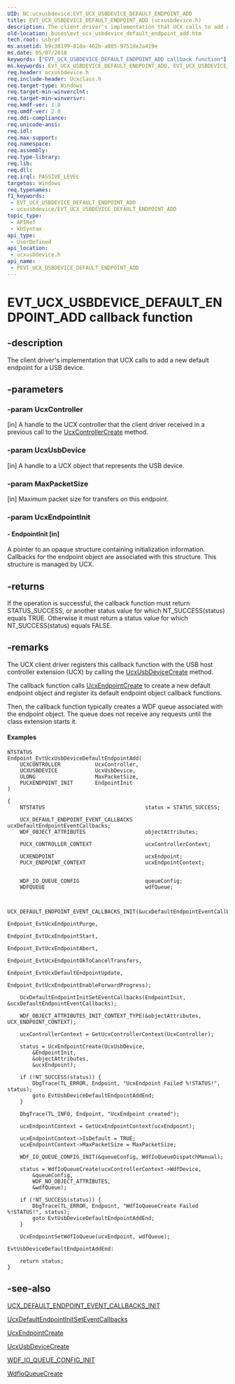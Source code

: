 ```yaml
---
UID: NC:ucxusbdevice.EVT_UCX_USBDEVICE_DEFAULT_ENDPOINT_ADD
title: EVT_UCX_USBDEVICE_DEFAULT_ENDPOINT_ADD (ucxusbdevice.h)
description: The client driver's implementation that UCX calls to add a new default endpoint for a USB device.
old-location: buses\evt_ucx_usbdevice_default_endpoint_add.htm
tech.root: usbref
ms.assetid: b9c38199-810a-462b-a805-9751de2a419e
ms.date: 05/07/2018
keywords: ["EVT_UCX_USBDEVICE_DEFAULT_ENDPOINT_ADD callback function"]
ms.keywords: EVT_UCX_USBDEVICE_DEFAULT_ENDPOINT_ADD, EVT_UCX_USBDEVICE_DEFAULT_ENDPOINT_ADD callback, EvtUcxUsbDeviceDefaultEndpointAdd, EvtUcxUsbDeviceDefaultEndpointAdd callback function [Buses], PEVT_UCX_USBDEVICE_DEFAULT_ENDPOINT_ADD, PEVT_UCX_USBDEVICE_DEFAULT_ENDPOINT_ADD callback function pointer [Buses], buses.evt_ucx_usbdevice_default_endpoint_add, ucxusbdevice/EvtUcxUsbDeviceDefaultEndpointAdd
req.header: ucxusbdevice.h
req.include-header: Ucxclass.h
req.target-type: Windows
req.target-min-winverclnt: 
req.target-min-winversvr: 
req.kmdf-ver: 1.0
req.umdf-ver: 2.0
req.ddi-compliance: 
req.unicode-ansi: 
req.idl: 
req.max-support: 
req.namespace: 
req.assembly: 
req.type-library: 
req.lib: 
req.dll: 
req.irql: PASSIVE_LEVEL
targetos: Windows
req.typenames: 
f1_keywords:
 - EVT_UCX_USBDEVICE_DEFAULT_ENDPOINT_ADD
 - ucxusbdevice/EVT_UCX_USBDEVICE_DEFAULT_ENDPOINT_ADD
topic_type:
 - APIRef
 - kbSyntax
api_type:
 - UserDefined
api_location:
 - ucxusbdevice.h
api_name:
 - PEVT_UCX_USBDEVICE_DEFAULT_ENDPOINT_ADD
---
```


# EVT_UCX_USBDEVICE_DEFAULT_ENDPOINT_ADD callback function


## -description

The client driver's implementation that UCX calls to add a new default endpoint for a USB device.

## -parameters

### -param UcxController 

[in]
 A handle to the UCX controller that the client driver received in a previous call to  the <a href="https://docs.microsoft.com/previous-versions/windows/hardware/drivers/mt188033(v=vs.85)">UcxControllerCreate</a> method.

### -param UcxUsbDevice 

[in]
A handle to a UCX object that represents the USB device.

### -param MaxPacketSize 

[in]
Maximum packet size for transfers on this endpoint.

### -param UcxEndpointInit

#### - EndpointInit [in]

A pointer to an opaque structure containing initialization
        information.  Callbacks for the endpoint object are associated with this
        structure.  This structure is managed by UCX.

## -returns

If the operation is successful, the callback function must return STATUS_SUCCESS, or another status value for which NT_SUCCESS(status) equals TRUE. Otherwise it must return a status value for which NT_SUCCESS(status) equals FALSE.

## -remarks

The UCX client driver registers this callback function with the USB host controller extension (UCX) by calling the <a href="https://docs.microsoft.com/windows-hardware/drivers/ddi/ucxusbdevice/nf-ucxusbdevice-ucxusbdevicecreate">UcxUsbDeviceCreate</a> method.

The callback function calls <a href="https://docs.microsoft.com/windows-hardware/drivers/ddi/ucxendpoint/nf-ucxendpoint-ucxendpointcreate">UcxEndpointCreate</a> to create a new default endpoint object and register its default endpoint object callback functions.

Then, the callback  function typically creates a WDF queue associated with the endpoint
    object.   The  queue does not receive any requests until the class extension
    starts it.


#### Examples


```
NTSTATUS
Endpoint_EvtUcxUsbDeviceDefaultEndpointAdd(
    UCXCONTROLLER           UcxController,
    UCXUSBDEVICE            UcxUsbDevice,
    ULONG                   MaxPacketSize,
    PUCXENDPOINT_INIT       EndpointInit
)

{
    NTSTATUS                                status = STATUS_SUCCESS;

    UCX_DEFAULT_ENDPOINT_EVENT_CALLBACKS    ucxDefaultEndpointEventCallbacks;
    WDF_OBJECT_ATTRIBUTES                   objectAttributes;

    PUCX_CONTROLLER_CONTEXT                 ucxControllerContext;

    UCXENDPOINT                             ucxEndpoint;
    PUCX_ENDPOINT_CONTEXT                   ucxEndpointContext;


    WDF_IO_QUEUE_CONFIG                     queueConfig;
    WDFQUEUE                                wdfQueue;


    UCX_DEFAULT_ENDPOINT_EVENT_CALLBACKS_INIT(&ucxDefaultEndpointEventCallbacks,
                                              Endpoint_EvtUcxEndpointPurge,
                                              Endpoint_EvtUcxEndpointStart,
                                              Endpoint_EvtUcxEndpointAbort,
                                              Endpoint_EvtUcxEndpointOkToCancelTransfers,
                                              Endpoint_EvtUcxDefaultEndpointUpdate,
                                              Endpoint_EvtUcxEndpointEnableForwardProgress);

    UcxDefaultEndpointInitSetEventCallbacks(EndpointInit, &ucxDefaultEndpointEventCallbacks);

    WDF_OBJECT_ATTRIBUTES_INIT_CONTEXT_TYPE(&objectAttributes, UCX_ENDPOINT_CONTEXT);

    ucxControllerContext = GetUcxControllerContext(UcxController);

    status = UcxEndpointCreate(UcxUsbDevice,
        &EndpointInit,
        &objectAttributes,
        &ucxEndpoint);

    if (!NT_SUCCESS(status)) {
        DbgTrace(TL_ERROR, Endpoint, "UcxEndpoint Failed %!STATUS!", status);
        goto EvtUsbDeviceDefaultEndpointAddEnd;
    }

    DbgTrace(TL_INFO, Endpoint, "UcxEndpoint created");

    ucxEndpointContext = GetUcxEndpointContext(ucxEndpoint);

    ucxEndpointContext->IsDefault = TRUE;
    ucxEndpointContext->MaxPacketSize = MaxPacketSize;

    WDF_IO_QUEUE_CONFIG_INIT(&queueConfig, WdfIoQueueDispatchManual);

    status = WdfIoQueueCreate(ucxControllerContext->WdfDevice,
        &queueConfig,
        WDF_NO_OBJECT_ATTRIBUTES,
        &wdfQueue);

    if (!NT_SUCCESS(status)) {
        DbgTrace(TL_ERROR, Endpoint, "WdfIoQueueCreate Failed %!STATUS!", status);
        goto EvtUsbDeviceDefaultEndpointAddEnd;
    }

    UcxEndpointSetWdfIoQueue(ucxEndpoint, wdfQueue);

EvtUsbDeviceDefaultEndpointAddEnd:

    return status;
}
```


## -see-also

<a href="https://docs.microsoft.com/windows-hardware/drivers/ddi/ucxendpoint/nf-ucxendpoint-ucx_default_endpoint_event_callbacks_init">UCX_DEFAULT_ENDPOINT_EVENT_CALLBACKS_INIT</a>



<a href="https://docs.microsoft.com/windows-hardware/drivers/ddi/ucxendpoint/nf-ucxendpoint-ucxdefaultendpointinitseteventcallbacks">UcxDefaultEndpointInitSetEventCallbacks</a>



<a href="https://docs.microsoft.com/windows-hardware/drivers/ddi/ucxendpoint/nf-ucxendpoint-ucxendpointcreate">UcxEndpointCreate</a>



<a href="https://docs.microsoft.com/windows-hardware/drivers/ddi/ucxusbdevice/nf-ucxusbdevice-ucxusbdevicecreate">UcxUsbDeviceCreate</a>



<a href="https://docs.microsoft.com/windows-hardware/drivers/ddi/wdfio/nf-wdfio-wdf_io_queue_config_init">WDF_IO_QUEUE_CONFIG_INIT</a>



<a href="https://docs.microsoft.com/windows-hardware/drivers/ddi/wdfio/nf-wdfio-wdfioqueuecreate">WdfIoQueueCreate</a>

